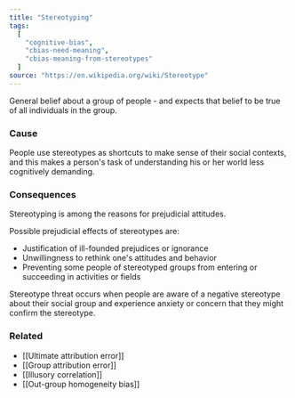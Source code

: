 ```yaml
---
title: "Stereotyping"
tags:
  [
    "cognitive-bias",
    "cbias-need-meaning",
    "cbias-meaning-from-stereotypes"
  ]
source: "https://en.wikipedia.org/wiki/Stereotype"
---
```


General belief about a group of people - and expects that belief to be true of all individuals in the group.

### Cause

People use stereotypes as shortcuts to make sense of their social contexts, and this makes a person's task of understanding his or her world less cognitively demanding.

### Consequences

Stereotyping is among the reasons for prejudicial attitudes. 

Possible prejudicial effects of stereotypes are:
- Justification of ill-founded prejudices or ignorance
- Unwillingness to rethink one's attitudes and behavior
- Preventing some people of stereotyped groups from entering or succeeding in activities or fields

Stereotype threat occurs when people are aware of a negative stereotype about their social group and experience anxiety or concern that they might confirm the stereotype.

### Related

- [[Ultimate attribution error]]
- [[Group attribution error]]
- [[Illusory correlation]]
- [[Out-group homogeneity bias]]


